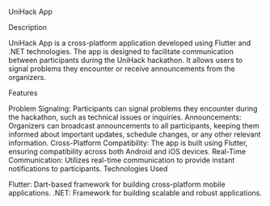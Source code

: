 UniHack App

Description

UniHack App is a cross-platform application developed using Flutter and .NET technologies. The app is designed to facilitate communication between participants during the UniHack hackathon. It allows users to signal problems they encounter or receive announcements from the organizers.

Features

Problem Signaling: Participants can signal problems they encounter during the hackathon, such as technical issues or inquiries.
Announcements: Organizers can broadcast announcements to all participants, keeping them informed about important updates, schedule changes, or any other relevant information.
Cross-Platform Compatibility: The app is built using Flutter, ensuring compatibility across both Android and iOS devices.
Real-Time Communication: Utilizes real-time communication to provide instant notifications to participants.
Technologies Used

Flutter: Dart-based framework for building cross-platform mobile applications.
.NET: Framework for building scalable and robust applications.
